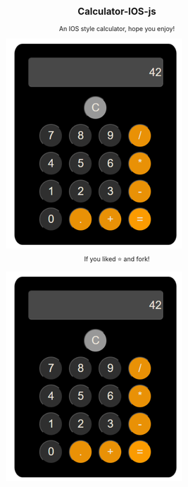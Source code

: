 <p align="center">
 <h2 align="center">Calculator-IOS-js</h2>
 <p align="center">An IOS style calculator, hope you enjoy!</p>
 <img width="400px" src="calculator-ios.png" align="center" alt="Calculator-IOS" />
 <p align="center">If you liked ⭐ and fork!</p>
 <img width="400px" src="calculator-ios.png" align="center" alt="Calculator-IOS" />
</p>
